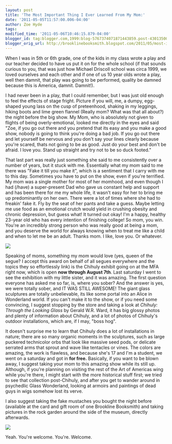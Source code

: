 ```yaml
---
layout: post
title: 'The Most Important Thing I Ever Learned From My Mom:'
date: '2011-05-05T11:57:00.006-04:00'
author: Zoe Hyde
tags:
modified_time: '2011-05-06T10:46:15.879-04:00'
blogger_id: tag:blogger.com,1999:blog-5767374071871443859.post-4301350094153583422
blogger_orig_url: http://brooklinebooksmith.blogspot.com/2011/05/most-important-thing-i-ever-learned.html
---
```

When I was in 5th or 6th grade, one of the kids in my class wrote a play and our teacher decided to have us put it on for the whole school (if that sounds curious to you, that was just how Michael Driscoll school was circa 1999, we loved ourselves and each other and if one of us 10 year olds wrote a play, well then damnit, that play was going to be performed, quality be damned because this is America, damnit. Damnit!).

I had never been in a play, that I could remember, but I was just old enough to feel the effects of stage fright. Picture if you will, me, a dumpy, egg-shaped young lass on the cusp of preteenhood, shaking in my leggings, hiking boots and lime green flannel (Really mom? What was that all about?) the night before the big show. My Mom, who is absolutely not given to flights of being overly-emotional, looked me directly in the eyes and said "Zoe, if you go out there and you pretend that its easy and you make a good show, nobody is going to think you're doing a bad job. If you go out there and let yourself be nervous and you don't say your lines clearly because you're scared, thats not going to be as good. Just do your best and don't be afraid. I love you. Stand up straight and try not to be so duck footed."

That last part was really just something she said to me consistently over a number of years, but it stuck with me. Essentially what my mom said to me there was "Fake it till you make it", which is a sentiment that I carry with me to this day. Sometimes you have to put on the show, even if you're terrified. My mom was a single mother for most of her momhood, and even though I had (/have) a super-present Dad who gave us constant help and support and has been there for me my whole life, it wasn't easy for her to bring me up predominantly on her own. There were a lot of times where she had to freakin' fake it. Fly by the seat of her pants and take a guess. Maybe letting me use food as an emotional crutch would yield in crushing obesity and chronic depression, but guess what! It turned out okay! I'm a happy, healthy 23-year old who has every intention of finishing college! So mom, you win. You're an incredibly strong person who was really good at being a mom, and you deserve the world for always knowing when to treat me like a child and when to let me be an adult. Thanks mom. I like, love you. Or whatever.

![](http://ecx.images-amazon.com/images/I/61LsZmnr9OL._SL500_AA300_.jpg)

Speaking of moms, something my mom would love (yes, queen of the segue? I accept this award on behalf of all segues everywhere and the topics they so effortlessly link) is the Chihuly exhibit going on at the MFA right now, which is open **now through August 7th**. Last saturday I went to see the exhibition with my little sister, and it was amazing. The first question everyone has asked me so far, is, where you sober? And the answer is yes, we were totally sober, and IT WAS STILL AWESOME! The giant glass sculptures are totally unbelievable, its like some portal into an Alice in Wonderland world. If you can't make it to the show, or if you need some convincing, I suggest stopping by the store and taking a look at _Chihuly: Through the Looking Glass_ by Gerald W.R. Ward, it has big glossy photos and plenty of information about Chihuly, and a lot of photos of Chihuly's outdoor installations, which are, if I may, "boss hog".

It doesn't surprise me to learn that Chihuly does a lot of installations in nature; there are so many organic moments in the sculptures, such as large puckered technicolor orbs that look like massive seed pods, or delicate serrated arms that sprout and wave like tentacles or vines. The colors are amazing, the work is flawless, and because she's 17 and I'm a student, we went on a saturday and got in **for free.** Basically, if you want to be blown away, I suggest taking your mom to this amazing show while its still up. Although, if you're planning on visiting the rest of the Art of Americas wing while you're there, I might start with the more historical stuff first; we tried to see that collection post-Chihuly, and after you get to wander around in psychedlic Glass Wonderland, looking at armoirs and paintings of dead guys in wigs somehow lost its verve.

I also suggest taking the fake mustaches you bought the night before (available at the card and gift room of one Brookline Booksmith) and taking pictures in the rock garden around the side of the museum, directly afterwards.

![](http://img.photobucket.com/albums/v373/Nuhbrans/209370_10150165538846498_538336497_7318342_6063810_o.jpg)

Yeah. You're welcome. You're. Welcome.